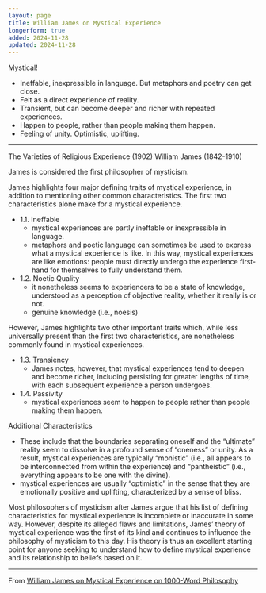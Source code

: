 ```yaml
---
layout: page
title: William James on Mystical Experience
longerform: true
added: 2024-11-28
updated: 2024-11-28
---
```


Mystical!

- Ineffable, inexpressible in language. But metaphors and poetry can get close.
- Felt as a direct experience of reality.
- Transient, but can become deeper and richer with repeated experiences.
- Happen to people, rather than people making them happen.
- Feeling of unity. Optimistic, uplifting.

---

The Varieties of Religious Experience (1902) William James (1842-1910)

James is considered the first philosopher of mysticism.

James highlights four major defining traits of mystical experience, in addition to mentioning other common characteristics. The first two characteristics alone make for a mystical experience.

- 1.1. Ineffable
    - mystical experiences are partly ineffable or inexpressible in language.
    - metaphors and poetic language can sometimes be used to express what a mystical experience is like. In this way, mystical experiences are like emotions: people must directly undergo the experience first-hand for themselves to fully understand them.
- 1.2. Noetic Quality
    - it nonetheless seems to experiencers to be a state of knowledge, understood as a perception of objective reality, whether it really is or not.
    - genuine knowledge (i.e., noesis)

However, James highlights two other important traits which, while less universally present than the first two characteristics, are nonetheless commonly found in mystical experiences.

- 1.3. Transiency
    - James notes, however, that mystical experiences tend to deepen and become richer, including persisting for greater lengths of time, with each subsequent experience a person undergoes.
- 1.4. Passivity
    - mystical experiences seem to happen to people rather than people making them happen.

Additional Characteristics

- These include that the boundaries separating oneself and the “ultimate” reality seem to dissolve in a profound sense of “oneness” or unity. As a result, mystical experiences are typically “monistic” (i.e., all appears to be interconnected from within the experience) and “pantheistic” (i.e., everything appears to be one with the divine).
- mystical experiences are usually “optimistic” in the sense that they are emotionally positive and uplifting, characterized by a sense of bliss.

Most philosophers of mysticism after James argue that his list of defining characteristics for mystical experience is incomplete or inaccurate in some way. However, despite its alleged flaws and limitations, James’ theory of mystical experience was the first of its kind and continues to influence the philosophy of mysticism to this day. His theory is thus an excellent starting point for anyone seeking to understand how to define mystical experience and its relationship to beliefs based on it.

---

From [William James on Mystical Experience on 1000-Word Philosophy](https://1000wordphilosophy.com/2024/11/21/james-mystical-experience/)